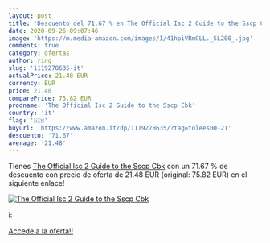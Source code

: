 ```yaml
---
layout: post
title: 'Descuento del 71.67 % en The Official Isc 2 Guide to the Sscp Cbk'
date: 2020-09-26 09:07:46
image: 'https://m.media-amazon.com/images/I/41hpiVRmCLL._SL200_.jpg'
comments: true
category: ofertas
author: ring
slug: '1119278635-it'
actualPrice: 21.48 EUR
currency: EUR
price: 21.48
comparePrice: 75.82 EUR
prodname: 'The Official Isc 2 Guide to the Sscp Cbk'
country: 'it'
flag: '🇮🇹'
buyurl: 'https://www.amazon.it/dp/1119278635/?tag=tolees00-21'
descuento: '71.67'
average: '21.48'
---
```


Tienes [The Official Isc 2 Guide to the Sscp Cbk](https://www.amazon.it/dp/1119278635/?tag=tolees00-21) con un 71.67 % de descuento con precio de oferta de 21.48 EUR (original: 75.82 EUR) en el siguiente enlace!

[![The Official Isc 2 Guide to the Sscp Cbk](https://m.media-amazon.com/images/I/41hpiVRmCLL._SL200_.jpg)](https://www.amazon.it/dp/1119278635/?tag=tolees00-21)

ℹ️:


[Accede a la oferta!!](https://www.amazon.it/dp/1119278635/?tag=tolees00-21)
